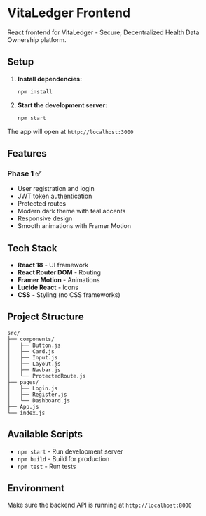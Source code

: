 # VitaLedger Frontend

React frontend for VitaLedger - Secure, Decentralized Health Data Ownership platform.

## Setup

1. **Install dependencies:**
   ```bash
   npm install
   ```

2. **Start the development server:**
   ```bash
   npm start
   ```

The app will open at `http://localhost:3000`

## Features

### Phase 1 ✅
- User registration and login
- JWT token authentication
- Protected routes
- Modern dark theme with teal accents
- Responsive design
- Smooth animations with Framer Motion

## Tech Stack

- **React 18** - UI framework
- **React Router DOM** - Routing
- **Framer Motion** - Animations
- **Lucide React** - Icons
- **CSS** - Styling (no CSS frameworks)

## Project Structure

```
src/
├── components/
│   ├── Button.js
│   ├── Card.js
│   ├── Input.js
│   ├── Layout.js
│   ├── Navbar.js
│   └── ProtectedRoute.js
├── pages/
│   ├── Login.js
│   ├── Register.js
│   └── Dashboard.js
├── App.js
└── index.js
```

## Available Scripts

- `npm start` - Run development server
- `npm build` - Build for production
- `npm test` - Run tests

## Environment

Make sure the backend API is running at `http://localhost:8000`
